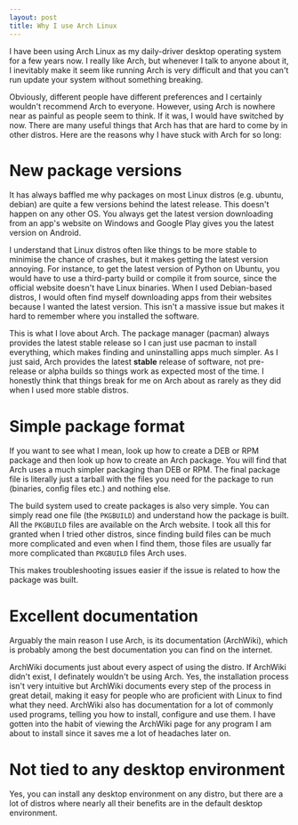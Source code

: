 ```yaml
---
layout: post
title: Why I use Arch Linux
---
```

I have been using Arch Linux as my daily-driver desktop operating system for a few years now. I really like Arch, but whenever I talk to anyone about it, I inevitably make it seem like running Arch is very difficult and that you can't run update your system without something breaking.

Obviously, different people have different preferences and I certainly wouldn't recommend Arch to everyone. However, using Arch is nowhere near as painful as people seem to think. If it was, I would have switched by now. There are many useful things that Arch has that are hard to come by in other distros. Here are the reasons why I have stuck with Arch for so long:

# New package versions
It has always baffled me why packages on most Linux distros (e.g. ubuntu, debian) are quite a few versions behind the latest release. This doesn't happen on any other OS. You always get the latest version downloading from an app's website on Windows and Google Play gives you the latest version on Android.

I understand that Linux distros often like things to be more stable to minimise the chance of crashes, but it makes getting the latest version annoying. For instance, to get the latest version of Python on Ubuntu, you would have to use a third-party build or compile it from source, since the official website doesn't have Linux binaries. When I used Debian-based distros, I would often find myself downloading apps from their websites because I wanted the latest version. This isn't a massive issue but makes it hard to remember where you installed the software.

This is what I love about Arch. The package manager (pacman) always provides the latest stable release so I can just use pacman to install everything, which makes finding and uninstalling apps much simpler. As I just said, Arch provides the latest **stable** release of software, not pre-release or alpha builds so things work as expected most of the time. I honestly think that things break for me on Arch about as rarely as they did when I used more stable distros.

# Simple package format
If you want to see what I mean, look up how to create a DEB or RPM package and then look up how to create an Arch package. You will find that Arch uses a much simpler packaging than DEB or RPM. The final package file is literally just a tarball with the files you need for the package to run (binaries, config files etc.) and nothing else.

The build system used to create packages is also very simple. You can simply read one file (the `PKGBUILD`) and understand how the package is built. All the `PKGBUILD` files are available on the Arch website. I took all this for granted when I tried other distros, since finding build files can be much more complicated and even when I find them, those files are usually far more complicated than `PKGBUILD` files Arch uses.

This makes troubleshooting issues easier if the issue is related to how the package was built.

# Excellent documentation
Arguably the main reason I use Arch, is its documentation (ArchWiki), which is probably among the best documentation you can find on the internet.

ArchWiki documents just about every aspect of using the distro. If ArchWiki didn't exist, I definately wouldn't be using Arch. Yes, the installation process isn't very intuitive but ArchWiki documents every step of the process in great detail, making it easy for people who are proficient with Linux to find what they need. ArchWiki also has documentation for a lot of commonly used programs, telling you how to install, configure and use them. I have gotten into the habit of viewing the ArchWiki page for any program I am about to install since it saves me a lot of headaches later on.

# Not tied to any desktop environment
Yes, you can install any desktop environment on any distro, but there are a lot of distros where nearly all their benefits are in the default desktop environment.
